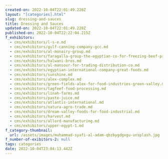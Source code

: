 ```yaml
---
created-on: 2022-10-04T22:01:49.228Z
layout: "[categories].html"
slug: dressing-and-sauces
title: Dressing and Sauces
updated-on: 2022-10-04T22:01:49.228Z
published-on: 2022-10-04T22:22:04.215Z
f_exhibitors:
  - cms/exhibitors/l-s-e.md
  - cms/exhibitors/gulf-canning-company-gcc.md
  - cms/exhibitors/al-monairy-group.md
  - cms/exhibitors/faragalla-group-the-egyptian-co-for-freezing-beef-processing.md
  - cms/exhibitors/halwani-bros.md
  - cms/exhibitors/al-mansour-for-trading-distribution-co.md
  - cms/exhibitors/egyptian-international-company-great-foods.md
  - cms/exhibitors/sunshine.md
  - cms/exhibitors/alex-complex.md
  - cms/exhibitors/green-fields-alex-for-food-industries-green-valley.md
  - cms/exhibitors/tagfeef-food-processing.md
  - cms/exhibitors/linah-farms.md
  - cms/exhibitors/paste-juice.md
  - cms/exhibitors/atlantis-international.md
  - cms/exhibitors/natura-agro-trade.md
  - cms/exhibitors/dream-valley-foods-for-food-industrial.md
  - cms/exhibitors/harvest.md
  - cms/exhibitors/allord-manufacturing.md
  - cms/exhibitors/upper-egypt-1.md
f_category-thumbnail:
  url: /assets/images/muhammad-syafi-al-adam-qbzbygdgxgu-unsplash.jpg
f_number-of-exibitors-2: null
tags: categories
date: 2022-10-04T23:04:13.442Z
---
```

